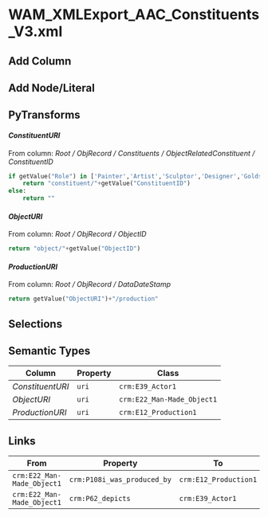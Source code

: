 # WAM_XMLExport_AAC_Constituents_V3.xml

## Add Column

## Add Node/Literal

## PyTransforms
#### _ConstituentURI_
From column: _Root / ObjRecord / Constituents / ObjectRelatedConstituent / ConstituentID_
``` python
if getValue("Role") in ['Painter','Artist','Sculptor','Designer','Goldsmith']:
    return "constituent/"+getValue("ConstituentID")
else:
    return ""
```

#### _ObjectURI_
From column: _Root / ObjRecord / ObjectID_
``` python
return "object/"+getValue("ObjectID")
```

#### _ProductionURI_
From column: _Root / ObjRecord / DataDateStamp_
``` python
return getValue("ObjectURI")+"/production"
```


## Selections

## Semantic Types
| Column | Property | Class |
|  ----- | -------- | ----- |
| _ConstituentURI_ | `uri` | `crm:E39_Actor1`|
| _ObjectURI_ | `uri` | `crm:E22_Man-Made_Object1`|
| _ProductionURI_ | `uri` | `crm:E12_Production1`|


## Links
| From | Property | To |
|  --- | -------- | ---|
| `crm:E22_Man-Made_Object1` | `crm:P108i_was_produced_by` | `crm:E12_Production1`|
| `crm:E22_Man-Made_Object1` | `crm:P62_depicts` | `crm:E39_Actor1`|
